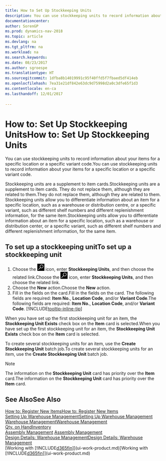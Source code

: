 ```yaml
---
title: How to Set Up Stockkeeping Units
description: You can use stockkeeping units to record information about your items for a specific location or a specific variant code.
documentationcenter: 
author: SorenGP
ms.prod: dynamics-nav-2018
ms.topic: article
ms.devlang: na
ms.tgt_pltfrm: na
ms.workload: na
ms.search.keywords: 
ms.date: 08/23/2017
ms.author: sgroespe
ms.translationtype: HT
ms.sourcegitcommit: 1dfba8b14019991c95f40ffd5f7fbaed5df414eb
ms.openlocfilehash: 7ea31e21df842e63dc9d75998d2a0c3dfe65f1d3
ms.contentlocale: en-ca
ms.lasthandoff: 12/01/2017

---
```

# <a name="how-to-set-up-stockkeeping-units"></a><span data-ttu-id="31606-103">How to: Set Up Stockkeeping Units</span><span class="sxs-lookup"><span data-stu-id="31606-103">How to: Set Up Stockkeeping Units</span></span>
<span data-ttu-id="31606-104">You can use stockkeeping units to record information about your items for a specific location or a specific variant code.</span><span class="sxs-lookup"><span data-stu-id="31606-104">You can use stockkeeping units to record information about your items for a specific location or a specific variant code.</span></span>  

 <span data-ttu-id="31606-105">Stockkeeping units are a supplement to item cards.</span><span class="sxs-lookup"><span data-stu-id="31606-105">Stockkeeping units are a supplement to item cards.</span></span> <span data-ttu-id="31606-106">They do not replace them, although they are related to them.</span><span class="sxs-lookup"><span data-stu-id="31606-106">They do not replace them, although they are related to them.</span></span> <span data-ttu-id="31606-107">Stockkeeping units allow you to differentiate information about an item for a specific location, such as a warehouse or distribution centre, or a specific variant, such as different shelf numbers and different replenishment information, for the same item.</span><span class="sxs-lookup"><span data-stu-id="31606-107">Stockkeeping units allow you to differentiate information about an item for a specific location, such as a warehouse or distribution center, or a specific variant, such as different shelf numbers and different replenishment information, for the same item.</span></span>  

## <a name="to-set-up-a-stockkeeping-unit"></a><span data-ttu-id="31606-108">To set up a stockkeeping unit</span><span class="sxs-lookup"><span data-stu-id="31606-108">To set up a stockkeeping unit</span></span>  

1.  <span data-ttu-id="31606-109">Choose the ![Search for Page or Report](media/ui-search/search_small.png "Search for Page or Report icon") icon, enter **Stockkeeping Units**, and then choose the related link.</span><span class="sxs-lookup"><span data-stu-id="31606-109">Choose the ![Search for Page or Report](media/ui-search/search_small.png "Search for Page or Report icon") icon, enter **Stockkeeping Units**, and then choose the related link.</span></span>  
2.  <span data-ttu-id="31606-110">Choose the **New** action.</span><span class="sxs-lookup"><span data-stu-id="31606-110">Choose the **New** action.</span></span>  
3.  <span data-ttu-id="31606-111">Fill in the fields on the card.</span><span class="sxs-lookup"><span data-stu-id="31606-111">Fill in the fields on the card.</span></span> <span data-ttu-id="31606-112">The following fields are required: **Item No.**, **Location Code**, and/or **Variant Code**.</span><span class="sxs-lookup"><span data-stu-id="31606-112">The following fields are required: **Item No.**, **Location Code**, and/or **Variant Code**.</span></span> [!INCLUDE[tooltip-inline-tip](includes/tooltip-inline-tip_md.md)]  

<span data-ttu-id="31606-113">When you have set up the first stockkeeping unit for an item, the **Stockkeeping Unit Exists** check box on the **Item** card is selected.</span><span class="sxs-lookup"><span data-stu-id="31606-113">When you have set up the first stockkeeping unit for an item, the **Stockkeeping Unit Exists** check box on the **Item** card is selected.</span></span>  

<span data-ttu-id="31606-114">To create several stockkeeping units for an item, use the **Create Stockkeeping Unit** batch job.</span><span class="sxs-lookup"><span data-stu-id="31606-114">To create several stockkeeping units for an item, use the **Create Stockkeeping Unit** batch job.</span></span>  

> [!NOTE]  
>  <span data-ttu-id="31606-115">The information on the **Stockkeeping Unit** card has priority over the **Item** card.</span><span class="sxs-lookup"><span data-stu-id="31606-115">The information on the **Stockkeeping Unit** card has priority over the **Item** card.</span></span>  

## <a name="see-also"></a><span data-ttu-id="31606-116">See Also</span><span class="sxs-lookup"><span data-stu-id="31606-116">See Also</span></span>  
[<span data-ttu-id="31606-117">How to: Register New Items</span><span class="sxs-lookup"><span data-stu-id="31606-117">How to: Register New Items</span></span>](inventory-how-register-new-items.md)  
[<span data-ttu-id="31606-118">Setting Up Warehouse Management</span><span class="sxs-lookup"><span data-stu-id="31606-118">Setting Up Warehouse Management</span></span>](warehouse-setup-warehouse.md)  
[<span data-ttu-id="31606-119">Warehouse Management</span><span class="sxs-lookup"><span data-stu-id="31606-119">Warehouse Management</span></span>](warehouse-manage-warehouse.md)  
[<span data-ttu-id="31606-120">Qty. on Hand</span><span class="sxs-lookup"><span data-stu-id="31606-120">Inventory</span></span>](inventory-manage-inventory.md)  
<span data-ttu-id="31606-121">[Assembly Management](assembly-assemble-items.md)  </span><span class="sxs-lookup"><span data-stu-id="31606-121">[Assembly Management](assembly-assemble-items.md)  </span></span>  
[<span data-ttu-id="31606-122">Design Details: Warehouse Management</span><span class="sxs-lookup"><span data-stu-id="31606-122">Design Details: Warehouse Management</span></span>](design-details-warehouse-management.md)  
<span data-ttu-id="31606-123">[Working with [!INCLUDE[d365fin](includes/d365fin_md.md)]](ui-work-product.md)</span><span class="sxs-lookup"><span data-stu-id="31606-123">[Working with [!INCLUDE[d365fin](includes/d365fin_md.md)]](ui-work-product.md)</span></span>  

